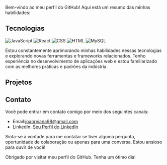 Bem-vindo ao meu perfil do GitHub! Aqui está um resumo das minhas habilidades:

## Tecnologias

  ![JavaScript](https://img.shields.io/badge/-JavaScript-yellow?style=flat-square&logo=javascript&logoColor=white)
  ![React](https://img.shields.io/badge/-React-61DAFB?style=flat-square&logo=react&logoColor=white)
  ![CSS](https://img.shields.io/badge/-CSS-1572B6?style=flat-square&logo=css3&logoColor=white)
  ![HTML](https://img.shields.io/badge/-HTML-E34F26?style=flat-square&logo=html5&logoColor=white)
  ![MySQL](https://img.shields.io/badge/-MySQL-4479A1?style=flat-square&logo=mysql&logoColor=white)

Estou constantemente aprimorando minhas habilidades nessas tecnologias e explorando novas ferramentas e frameworks relacionados. Tenho experiência no desenvolvimento de aplicações web e estou familiarizado com as melhores práticas e padrões da indústria.

## Projetos

## Contato

Você pode entrar em contato comigo por meio dos seguintes canais:

- Email:joaorviana98@gmail.com
- LinkedIn: [Seu Perfil do LinkedIn](https://www.linkedin.com/in/joaoricardoviana/)

Sinta-se à vontade para me contatar se tiver alguma pergunta, oportunidade de colaboração ou apenas para uma conversa. Estou ansioso para ouvir de você!

Obrigado por visitar meu perfil do GitHub. Tenha um ótimo dia!
